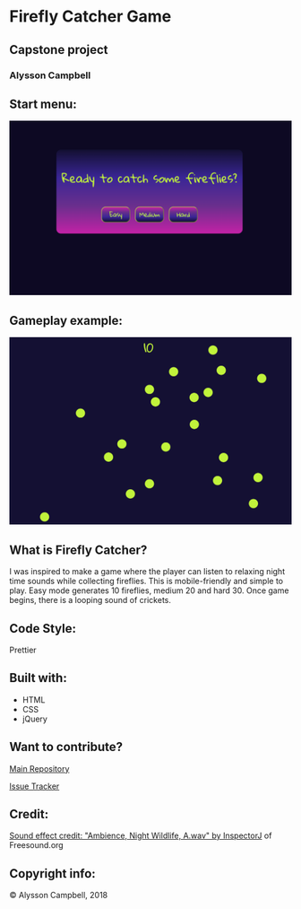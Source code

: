 # Firefly Catcher Game

## Capstone project

### Alysson Campbell

## Start menu:

![](css/img/start.PNG)

## Gameplay example:

![](css/img/gameplay.PNG)

## What is Firefly Catcher?

I was inspired to make a game where the player can listen to relaxing night time sounds while collecting fireflies. This is mobile-friendly and simple to play. Easy mode generates 10 fireflies, medium 20 and hard 30. Once game begins, there is a looping sound of crickets.

## Code Style:

Prettier

## Built with:

- HTML
- CSS
- jQuery

## Want to contribute?

[Main Repository](https://github.com/AlyssonCampbell/project4)

[Issue Tracker](https://github.com/AlyssonCampbell/project4/issues)

## Credit:

[Sound effect credit: "Ambience, Night Wildlife, A.wav" by InspectorJ](https://www.jshaw.co.uk) of Freesound.org

## Copyright info:

&copy; Alysson Campbell, 2018
